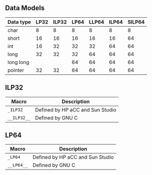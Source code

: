 
 ## Data Models ##

Data type | LP32 | ILP32 | LP64 | LLP64 | ILP64 | SILP64
---|---|---|---|---|---|---
char | 8 | 8 | 8 | 8 | 8 | 8
short | 16 | 16 | 16 | 16 | 16 | 64
int | 16 | 32 | 32 | 32 | 64 | 64
long | 32 | 32 | 32 | 64 | 64 | 64
long long | | | 64 | 64 | 64 | 64
pointer | 32 | 32  | 64  | 64  | 64 | 64

## ILP32 ##

Macro | Description
---|---
`_ILP32` | Defined by HP aCC and Sun Studio
`__ILP32__` | Defined by GNU C

## LP64 ##

Macro | Description
---|---
`_LP64` | Defined by HP aCC and Sun Studio
`__LP64__` | Defined by GNU C

